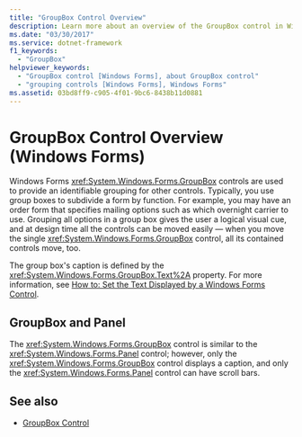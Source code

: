 ```yaml
---
title: "GroupBox Control Overview"
description: Learn more about an overview of the GroupBox control in Windows Forms, which is used to provide an identifiable grouping for other controls.
ms.date: "03/30/2017"
ms.service: dotnet-framework
f1_keywords: 
  - "GroupBox"
helpviewer_keywords: 
  - "GroupBox control [Windows Forms], about GroupBox control"
  - "grouping controls [Windows Forms], Windows Forms"
ms.assetid: 03bd8ff9-c905-4f01-9bc6-8438b11d0881
---
```

# GroupBox Control Overview (Windows Forms)

Windows Forms <xref:System.Windows.Forms.GroupBox> controls are used to provide an identifiable grouping for other controls. Typically, you use group boxes to subdivide a form by function. For example, you may have an order form that specifies mailing options such as which overnight carrier to use. Grouping all options in a group box gives the user a logical visual cue, and at design time all the controls can be moved easily — when you move the single <xref:System.Windows.Forms.GroupBox> control, all its contained controls move, too.  
  
 The group box's caption is defined by the <xref:System.Windows.Forms.GroupBox.Text%2A> property. For more information, see [How to: Set the Text Displayed by a Windows Forms Control](how-to-set-the-display-text.md).  
  
## GroupBox and Panel  

 The <xref:System.Windows.Forms.GroupBox> control is similar to the <xref:System.Windows.Forms.Panel> control; however, only the <xref:System.Windows.Forms.GroupBox> control displays a caption, and only the <xref:System.Windows.Forms.Panel> control can have scroll bars.  
  
## See also

- [GroupBox Control](groupbox-control-windows-forms.md)
